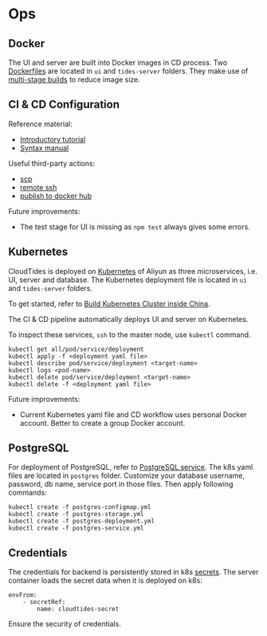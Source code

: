 # Ops

## Docker

The UI and server are built into Docker images in CD process. Two [Dockerfiles](https://docs.docker.com/engine/reference/builder/) are located in `ui` and `tides-server` folders. They make use of [multi-stage builds](https://docs.docker.com/develop/develop-images/multistage-build/) to reduce image size.

## CI & CD Configuration

Reference material:
- [Introductory tutorial](http://www.ruanyifeng.com/blog/2019/09/getting-started-with-github-actions.html)
- [Syntax manual](https://docs.github.com/cn/actions)

Useful third-party actions:
- [scp](https://github.com/marketplace/actions/scp-files)
- [remote ssh](https://github.com/marketplace/actions/remote-ssh-commands)
- [publish to docker hub](https://github.com/elgohr/Publish-Docker-Github-Action)
  
Future improvements:
- The test stage for UI is missing as `npm test` always gives some errors.

## Kubernetes

CloudTides is deployed on [Kubernetes](https://kubernetes.io/) of Aliyun as three microservices, i.e. UI, server and database. The Kubernetes deployment file is located in `ui` and `tides-server` folders.

To get started, refer to [Build Kubernetes Cluster inside China](https://github.com/scienterprise/CloudTides/wiki/Build-Kubernetes-Cluster-inside-China).

The CI & CD pipeline automatically deploys UI and server on Kubernetes.

To inspect these services, `ssh` to the master node, use `kubectl` command.
```
kubectl get all/pod/service/deployment
kubectl apply -f <deployment yaml file>
kubectl describe pod/service/deployment <target-name>
kubectl logs <pod-name>
kubectl delete pod/service/deployment <target-name>
kubectl delete -f <deployment yaml file>
```

Future improvements:
- Current Kubernetes yaml file and CD workflow uses personal Docker account. Better to create a group Docker account.

## PostgreSQL

For deployment of PostgreSQL, refer to [PostgreSQL service](https://severalnines.com/database-blog/using-kubernetes-deploy-postgresql). The k8s yaml files are located in `postgres` folder. Customize your database username, password, db name, service port in those files. Then apply following commands:
```
kubectl create -f postgres-configmap.yml
kubectl create -f postgres-storage.yml
kubectl create -f postgres-deployment.yml
kubectl create -f postgres-service.yml
```

## Credentials

The credentials for backend is persistently stored in k8s [secrets](https://kubernetes.io/docs/concepts/configuration/secret/). The server container loads the secret data when it is deployed on k8s:

```
envFrom:
    - secretRef:
        name: cloudtides-secret
```

Ensure the security of credentials.
